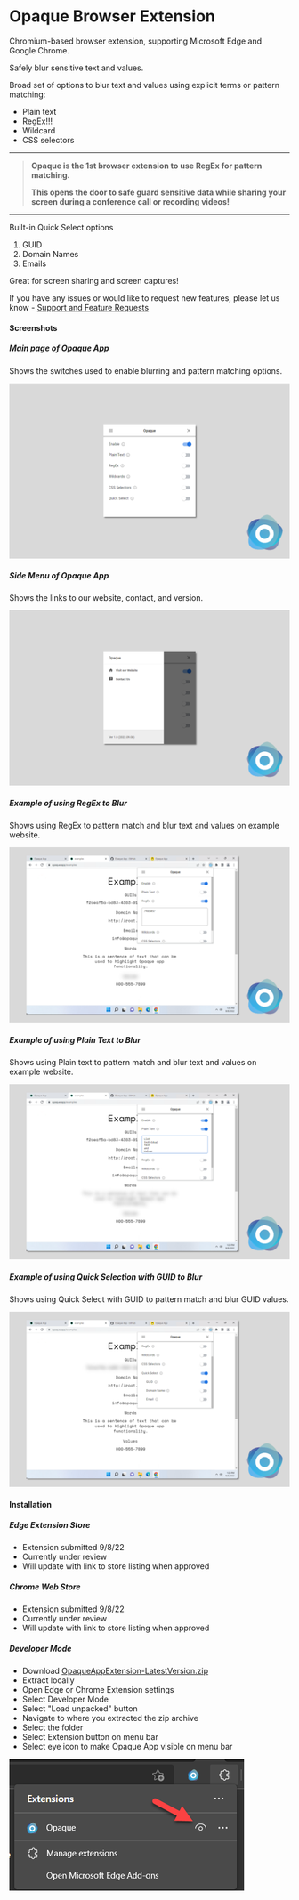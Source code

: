 # Opaque Browser Extension
Chromium-based browser extension, supporting Microsoft Edge and Google Chrome.

Safely blur sensitive text and values. 

Broad set of options to blur text and values using explicit terms or pattern matching:

- Plain text
- RegEx!!!
- Wildcard
- CSS selectors

------

> **Opaque is the 1st browser extension to use RegEx for pattern matching.**
>
> **This opens the door to safe guard sensitive data while sharing your screen during a conference call or recording videos!**

------

Built-in Quick Select options

1. GUID
2. Domain Names
3. Emails

Great for screen sharing and screen captures!

If you have any issues or would like to request new features, please let us know - [Support and Feature Requests](https://github.com/OpaqueApp/ChromiumBrowserExtension/issues)

#### Screenshots

##### Main page of Opaque App 

Shows the switches used to enable blurring and pattern matching options.

![Main](https://github.com/OpaqueApp/ChromiumBrowserExtension/blob/main/Images/Main.png)

##### Side Menu of Opaque App 

Shows the links to our website, contact, and version.

![SideMenu](https://github.com/OpaqueApp/ChromiumBrowserExtension/blob/main/Images/SideMenu.png)

##### Example of using RegEx to Blur

Shows using RegEx to pattern match and blur text and values on example website.

![RegEx](https://github.com/OpaqueApp/ChromiumBrowserExtension/blob/main/Images/RegEx.png)

##### Example of using Plain Text to Blur

Shows using Plain text to pattern match and blur text and values on example website.

![PlainText](https://github.com/OpaqueApp/ChromiumBrowserExtension/blob/main/Images/PlainText.png)

##### Example of using Quick Selection with GUID to Blur

Shows using Quick Select with GUID to pattern match and blur GUID values.

![GUID](https://github.com/OpaqueApp/ChromiumBrowserExtension/blob/main/Images/GUID.png)

#### Installation

##### Edge Extension Store

- Extension submitted 9/8/22
- Currently under review
- Will update with link to store listing when approved

##### Chrome Web Store

- Extension submitted 9/8/22
- Currently under review
- Will update with link to store listing when approved

##### Developer Mode

- Download [OpaqueAppExtension-LatestVersion.zip](https://github.com/OpaqueApp/ChromiumBrowserExtension/raw/main/OpaqueAppExtension-LatestVersion.zip)
- Extract locally
- Open Edge or Chrome Extension settings
- Select Developer Mode
- Select "Load unpacked" button
- Navigate to where you extracted the zip archive
- Select the folder
- Select Extension button on menu bar
- Select eye icon to make Opaque App visible on menu bar

![VisibleExtension](https://github.com/OpaqueApp/ChromiumBrowserExtension/blob/main/Images/VisibleExtension.png)
